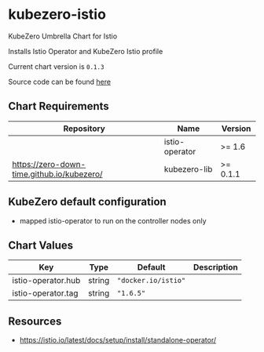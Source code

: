 kubezero-istio
==============
KubeZero Umbrella Chart for Istio

Installs Istio Operator and KubeZero Istio profile


Current chart version is `0.1.3`

Source code can be found [here](https://kubezero.com)

## Chart Requirements

| Repository | Name | Version |
|------------|------|---------|
|  | istio-operator | >= 1.6 |
| https://zero-down-time.github.io/kubezero/ | kubezero-lib | >= 0.1.1 |

## KubeZero default configuration
- mapped istio-operator to run on the controller nodes only

## Chart Values

| Key | Type | Default | Description |
|-----|------|---------|-------------|
| istio-operator.hub | string | `"docker.io/istio"` |  |
| istio-operator.tag | string | `"1.6.5"` |  |

## Resources

- https://istio.io/latest/docs/setup/install/standalone-operator/
